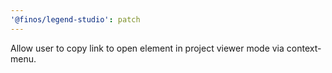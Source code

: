 ```yaml
---
'@finos/legend-studio': patch
---
```


Allow user to copy link to open element in project viewer mode via context-menu.
